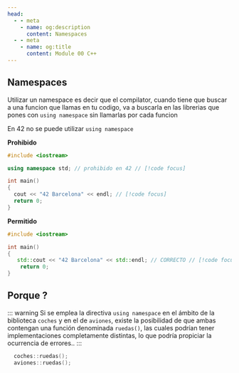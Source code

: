 ```yaml
---
head:
  - - meta
    - name: og:description
      content: Namespaces
  - - meta
    - name: og:title
      content: Module 00 C++
---
```

<script setup lang="ts">
import Woaos from '@theme/components/categoria.vue';

</script>

## Namespaces

Utilizar un namespace es decir que el compilator, cuando tiene que buscar a una funcion que llamas en tu codigo, va a buscarla en las librerias que pones con `using namespace` sin llamarlas por cada funcion

En 42 no se puede utilizar `using namespace`

**Prohibido**
```cpp
#include <iostream>

using namespace std; // prohibido en 42 // [!code focus]

int main()
{
  cout << "42 Barcelona" << endl; // [!code focus]
  return 0;
}
```
**Permitido**

```cpp
#include <iostream>

int main()
{
   std::cout << "42 Barcelona" << std::endl; // CORRECTO // [!code focus]
    return 0;
}
```

## Porque ?
 ::: warning Si se emplea la directiva `using namespace` en el ámbito de la biblioteca `coches` y en el de `aviones`, existe la posibilidad de que ambas contengan una función denominada `ruedas()`, las cuales podrían tener implementaciones completamente distintas, lo que podría propiciar la ocurrencia de errores.. 
 :::

```c++
  coches::ruedas();
  aviones::ruedas();
```

